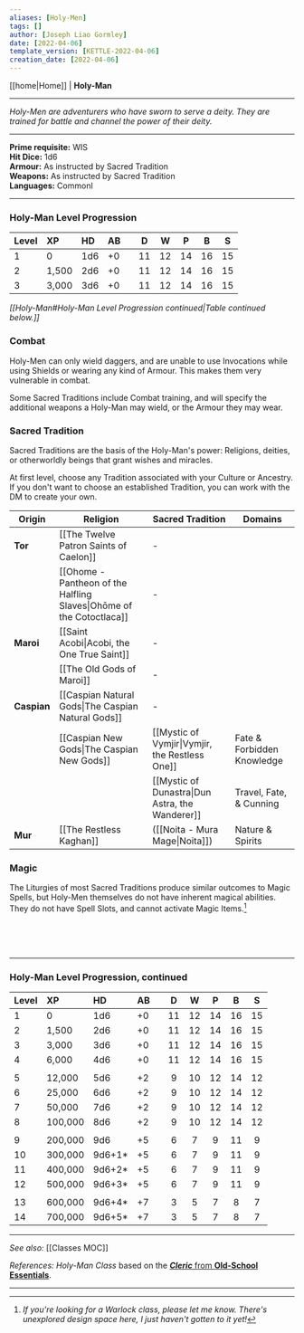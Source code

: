 ```yaml
---
aliases: [Holy-Men]
tags: []
author: [Joseph Liao Gormley]
date: [2022-04-06]
template_version: [KETTLE-2022-04-06]
creation_date: [2022-04-06]
---
```

<!-- Home | Character Creation | -->
[[home|Home]] | **Holy-Man**
___
*Holy-Men are adventurers who have sworn to serve a deity. They are trained for battle and channel the power of their deity.*
___
**Prime requisite:** WIS<br>**Hit Dice:** 1d6<br>**Armour:** As instructed by Sacred Tradition<br>**Weapons:** As instructed by Sacred Tradition<br>**Languages:** Commonl
___
### Holy-Man Level Progression
| Level | XP    | HD  | AB  |     |  D  |  W  |  P  |  B  |  S  |
|:----- |:----- |:--- |:--- | --- |:---:|:---:|:---:|:---:|:---:|
| 1     | 0     | 1d6 | +0  |     | 11  | 12  | 14  | 16  | 15  |
| 2     | 1,500 | 2d6 | +0  |     | 11  | 12  | 14  | 16  | 15  |
| 3     | 3,000 | 3d6 | +0  |     | 11  | 12  | 14  | 16  | 15  |

*[[Holy-Man#Holy-Man Level Progression continued|Table continued below.]]*

### Combat
Holy-Men can only wield daggers, and are unable to use Invocations while using Shields or wearing any kind of Armour. This makes them very vulnerable in combat.

Some Sacred Traditions include Combat training, and will specify the additional weapons a Holy-Man may wield, or the Armour they may wear.

### Sacred Tradition
Sacred Traditions are the basis of the Holy-Man's power: Religions, deities, or otherworldly beings that grant wishes and miracles.

At first level, choose any Tradition associated with your Culture or Ancestry. If you don't want to choose an established Tradition, you can work with the DM to create your own.


| Origin      | Religion                                                             | Sacred Tradition                                | Domains                    |
| ----------- | -------------------------------------------------------------------- | ----------------------------------------------- | -------------------------- |
| **Tor**     | [[The Twelve Patron Saints of Caelon]]                               | -                                               |                            |
|             | [[Ohome - Pantheon of the Halfling Slaves\|Ohōme of the Cotoctlaca]] | -                                               |                            |
| **Maroi**   | [[Saint Acobi\|Acobi, the One True Saint]]                           | -                                               |                            |
|             | [[The Old Gods of Maroi]]                                            | -                                               |                            |
| **Caspian** | [[Caspian Natural Gods\|The Caspian Natural Gods]]                   | -                                               |                            |
|             | [[Caspian New Gods\|The Caspian New Gods]]                           | [[Mystic of Vymjir\|Vymjir, the Restless One]]  | Fate & Forbidden Knowledge |
|             |                                                                      | [[Mystic of Dunastra\|Dun Astra, the Wanderer]] | Travel, Fate, & Cunning    |
| **Mur**     | [[The Restless Kaghan]]                                              | ([[Noita - Mura Mage\|Noita]])                  | Nature & Spirits                           |


### Magic
The Liturgies of most Sacred Traditions produce similar outcomes to Magic Spells, but Holy-Men themselves do not have inherent magical abilities. They do not have Spell Slots, and cannot activate Magic Items.[^1]

<!--Those wishing to personally cast Magic need to [[Multiclassing|Multiclass]] as a [[Magic-User]], which progresses more slowly than specializing.

Players looking for a [[Warlock]] class should begin here. Deities can choose a Champion, but only with an goal in mind, and many exact a price.-->

<!-- #Revisit Warlocks still gather favour, and can use favour to a) Refresh their Spell Slots. b) Create new Spell Slots c) Use Invocations d) -->

<br><br><br>
___
### Holy-Man Level Progression, continued

| Level | XP      | HD     | AB  |     |  D  |  W  |  P  |  B  |  S  |
|:----- |:------- |:------ |:--- | --- |:---:|:---:|:---:|:---:|:---:|
| 1     | 0       | 1d6    | +0  |     | 11  | 12  | 14  | 16  | 15  |
| 2     | 1,500   | 2d6    | +0  |     | 11  | 12  | 14  | 16  | 15  |
| 3     | 3,000   | 3d6    | +0  |     | 11  | 12  | 14  | 16  | 15  |
| 4     | 6,000   | 4d6    | +0  |     | 11  | 12  | 14  | 16  | 15  |
|       |         |        |     |     |     |     |     |     |     |
| 5     | 12,000  | 5d6    | +2  |     |  9  | 10  | 12  | 14  | 12  |
| 6     | 25,000  | 6d6    | +2  |     |  9  | 10  | 12  | 14  | 12  |
| 7     | 50,000  | 7d6    | +2  |     |  9  | 10  | 12  | 14  | 12  |
| 8     | 100,000 | 8d6    | +2  |     |  9  | 10  | 12  | 14  | 12  |
|       |         |        |     |     |     |     |     |     |     |
| 9     | 200,000 | 9d6    | +5  |     |  6  |  7  |  9  | 11  |  9  |
| 10    | 300,000 | 9d6+1* | +5  |     |  6  |  7  |  9  | 11  |  9  |
| 11    | 400,000 | 9d6+2* | +5  |     |  6  |  7  |  9  | 11  |  9  |
| 12    | 500,000 | 9d6+3* | +5  |     |  6  |  7  |  9  | 11  |  9  |
|       |         |        |     |     |     |     |     |     |     |
| 13    | 600,000 | 9d6+4* | +7  |     |  3  |  5  |  7  |  8  |  7  |
| 14    | 700,000 | 9d6+5* | +7  |     |  3  |  5  |  7  |  8  |  7  |

___
*See also:* [[Classes MOC]]

*References:* *Holy-Man Class* based on the [***Cleric*** from **Old-School Essentials**](https://oldschoolessentials.necroticgnome.com/srd/index.php/Cleric).
[^1]: *If you're looking for a Warlock class, please let me know. There's unexplored design space here, I just haven't gotten to it yet!* 


<!--  Sources, read more, links, etc. -->
<!-- *Source: Entry by [[Mike Maxin]].* -->
<!-- *References:* -->
<!-- Leave an empty line at the end, otherwise Exporter complains. -->


___
